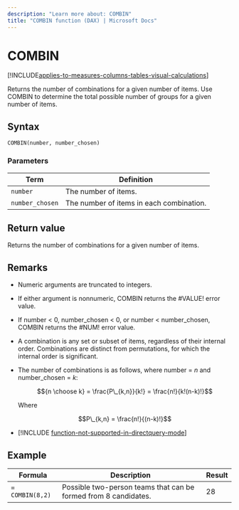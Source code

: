 ```yaml
---
description: "Learn more about: COMBIN"
title: "COMBIN function (DAX) | Microsoft Docs"
---
```


# COMBIN

[!INCLUDE[applies-to-measures-columns-tables-visual-calculations](includes/applies-to-measures-columns-tables-visual-calculations.md)]

Returns the number of combinations for a given number of items. Use COMBIN to determine the total possible number of groups for a given number of items.  
  
## Syntax  
  
```dax
COMBIN(number, number_chosen)  
```
  
### Parameters  
  
|Term|Definition|  
|--------|--------------|  
|`number`|The number of items.|  
|`number_chosen`|The number of items in each combination.|  
  
## Return value

Returns the number of combinations for a given number of items.  
  
## Remarks

- Numeric arguments are truncated to integers.  

- If either argument is nonnumeric, COMBIN returns the #VALUE! error value.  

- If number &lt; 0, number_chosen &lt; 0, or number &lt; number_chosen, COMBIN returns the #NUM! error value.  

- A combination is any set or subset of items, regardless of their internal order. Combinations are distinct from permutations, for which the internal order is significant.  

- The number of combinations is as follows, where number = $n$ and number_chosen = $k$:  

    $${n \choose k} = \frac{P\_{k,n}}{k!} = \frac{n!}{k!(n-k)!}$$

    Where  

    $$P\_{k,n} = \frac{n!}{(n-k)!}$$

- [!INCLUDE [function-not-supported-in-directquery-mode](includes/function-not-supported-in-directquery-mode.md)]

## Example  
  
|Formula|Description|Result|  
|-----------|---------------|----------|  
|`= COMBIN(8,2)`|Possible two-person teams that can be formed from 8 candidates.|28|  
